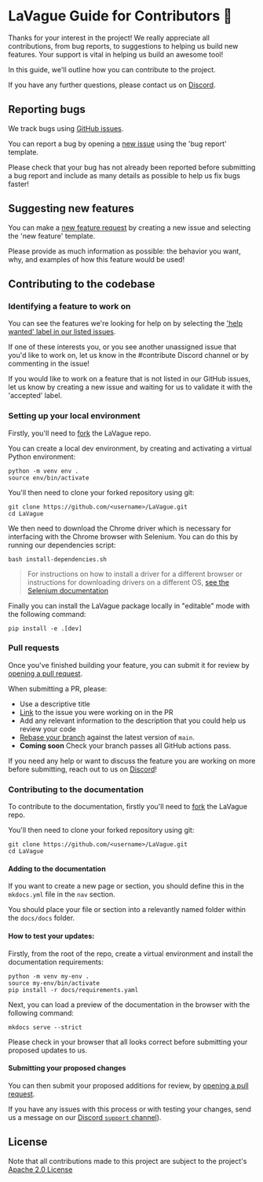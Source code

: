 # LaVague Guide for Contributors 🌊

Thanks for your interest in the project! We really appreciate all contributions, from bug reports, to suggestions to helping us build new features. Your support is vital in helping us build an awesome tool!

In this guide, we'll outline how you can contribute to the project.

If you have any further questions, please contact us on [Discord](https://discord.gg/SDxn9KpqX9).

## Reporting bugs

We track bugs using [GitHub issues](https://github.com/lavague-ai/LaVague/issues/).

You can report a bug by opening a [new issue](https://github.com/lavague-ai/LaVague/issues/new/choose) using the 'bug report' template.

Please check that your bug has not already been reported before submitting a bug report and include as many details as possible to help us fix bugs faster!

## Suggesting new features

You can make a [new feature request](https://github.com/lavague-ai/LaVague/issues/new/choose) by creating a new issue and selecting the 'new feature' template.

Please provide as much information as possible: the behavior you want, why, and examples of how this feature would be used!

## Contributing to the codebase

### Identifying a feature to work on

You can see the features we're looking for help on by selecting the ['help wanted' label in our listed issues](https://github.com/lavague-ai/LaVague/labels/help%20wanted).

If one of these interests you, or you see another unassigned issue that you'd like to work on, let us know in the #contribute Discord channel or by commenting in the issue!

If you would like to work on a feature that is not listed in our GitHub issues, let us know by creating a new issue and waiting for us to validate it with the 'accepted' label.

### Setting up your local environment

Firstly, you'll need to [fork](https://docs.github.com/en/pull-requests/collaborating-with-pull-requests/working-with-forks/fork-a-repo) the LaVague repo.

You can create a local dev environment, by creating and activating a virtual Python environment:

```
python -m venv env .
source env/bin/activate
```

You'll then need to clone your forked repository using git:

```
git clone https://github.com/<username>/LaVague.git
cd LaVague
```

We then need to download the Chrome driver which is necessary for interfacing with the Chrome browser with Selenium. You can do this by running our dependencies script:

```
bash install-dependencies.sh
```

> For instructions on how to install a driver for a different browser or instructions for downloading drivers on a different OS, [see the Selenium documentation](https://selenium-python.readthedocs.io/installation.html#drivers)

Finally you can install the LaVague package locally in "editable" mode with the following command:

```
pip install -e .[dev]
```

### Pull requests

Once you've finished building your feature, you can submit it for review by [opening a pull request](https://docs.github.com/en/pull-requests/collaborating-with-pull-requests/proposing-changes-to-your-work-with-pull-requests/creating-a-pull-request-from-a-fork).

When submitting a PR, please:

- Use a descriptive title
- [Link](https://docs.github.com/en/issues/tracking-your-work-with-issues/linking-a-pull-request-to-an-issue) to the issue you were working on in the PR
- Add any relevant information to the description that you could help us review your code
- [Rebase your branch](https://docs.github.com/en/get-started/using-git/about-git-rebase) against the latest version of `main`.
- **Coming soon** Check your branch passes all GitHub actions pass.

If you need any help or want to discuss the feature you are working on more before submitting, reach out to us on [Discord](https://discord.gg/SDxn9KpqX9)!

### Contributing to the documentation

To contribute to the documentation, firstly you'll need to [fork](https://docs.github.com/en/pull-requests/collaborating-with-pull-requests/working-with-forks/fork-a-repo) the LaVague repo.

You'll then need to clone your forked repository using git:

```
git clone https://github.com/<username>/LaVague.git
cd LaVague
```

#### Adding to the documentation

If you want to create a new page or section, you should define this in the `mkdocs.yml` file in the `nav` section.

You should place your file or section into a relevantly named folder within the `docs/docs` folder.

#### How to test your updates:

Firstly, from the root of the repo, create a virtual environment and install the documentation requirements:

```
python -m venv my-env .
source my-env/bin/activate
pip install -r docs/requirements.yaml
```

Next, you can load a preview of the documentation in the browser with the following command:
```
mkdocs serve --strict
```

Please check in your browser that all looks correct before submitting your proposed updates to us.

#### Submitting your proposed changes

You can then submit your proposed additions for review, by [opening a pull request](https://docs.github.com/en/pull-requests/collaborating-with-pull-requests/proposing-changes-to-your-work-with-pull-requests/creating-a-pull-request-from-a-fork).

If you have any issues with this process or with testing your changes, send us a message on our [Discord `support` channel](https://discord.gg/SDxn9KpqX9)).

## License

Note that all contributions made to this project are subject to the project's [Apache 2.0 License](https://github.com/lavague-ai/LaVague/blob/main/LICENSE) 
